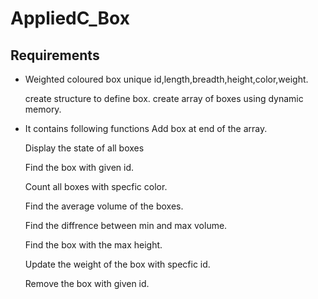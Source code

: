 # AppliedC_Box

## Requirements
* Weighted coloured box 
	unique id,length,breadth,height,color,weight.

	create structure to define box.
	create array of boxes using dynamic memory.

* It contains following functions
	Add box at end of the array.

	Display the state of all boxes

	Find the box with given id.

	Count all boxes with specfic color.
	
	Find the average volume of the boxes.

	Find the diffrence between min and max volume.

	Find the box with the max height.

	Update the weight of the box with specfic id.

	Remove the box with given id.
  


